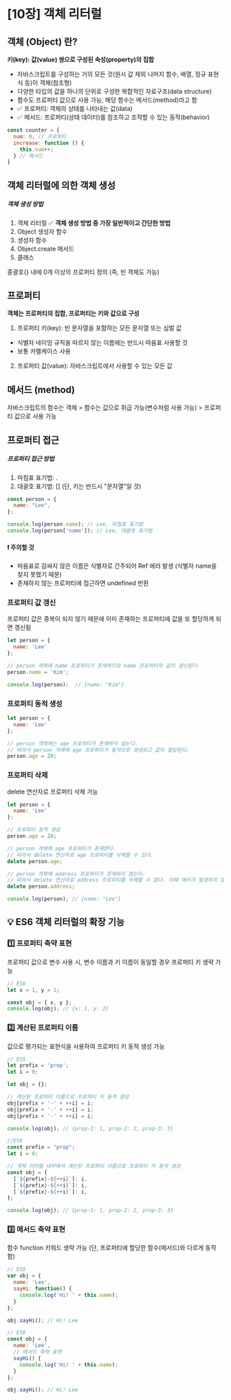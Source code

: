 # [10장] 객체 리터럴

## 객체 (Object) 란?

__키(key): 값(value) 쌍으로 구성된 속성(property)의 집합__

- 자바스크립트를 구성하는 거의 모든 것(원시 값 제외 나머지 함수, 배열, 정규 표현식 등)이 객체(참조형)
- 다양한 타입의 값을 하나의 단위로 구성한 복합적인 자료구조(data structure)
- 함수도 프로퍼티 값으로 사용 가능, 해당 함수는 메서드(method)라고 함
- ✅ 프로퍼티: 객체의 상태를 나타내는 값(data)
- ✅ 메서드: 프로퍼티(상태 데이터)를 참조하고 조작할 수 있는 동작(behavior)

```jsx
const counter = {
  num: 0, // 프로퍼티
  increase: function () {
    this.num++;
  } // 메서드
}
```

## 객체 리터럴에 의한 객체 생성

##### 객체 생성 방법
1. 객체 리터럴 ✅ __객체 생성 방법 중 가장 일반적이고 간단한 방법__
2. Object 생성자 함수
3. 생성자 함수
4. Object.create 메서드
5. 클래스

중괄호{} 내에 0개 이상의 프로퍼티 정의 (즉, 빈 객체도 가능)

## 프로퍼티

__객체는 프로퍼티의 집합, 프로퍼티는 키와 값으로 구성__

1. 프로퍼티 키(key): 빈 문자열을 포함하는 모든 문자열 또는 심벌 값
  - 식별자 네이밍 규칙을 따르지 않는 이름에는 반드시 따옴표 사용할 것
  - 보통 카멜케이스 사용
2. 프로퍼티 값(value): 자바스크립트에서 사용할 수 있는 모든 값

## 메서드 (method)

자바스크립트의 함수는 객체 > 함수는 값으로 취급 가능(변수처럼 사용 가능) > 프로퍼티 값으로 사용 가능

## 프로퍼티 접근

##### 프로퍼티 접근 방법
1. 마침표 표기법: .
2. 대괄호 표기법: [] (단, 키는 반드시 "문자열"일 것)

```jsx
const person = {
  name: "Lee",
};

console.log(person.name); // Lee, 마침표 표기법
console.log(person['name']); // Lee, 대괄호 표기법
```
#### ❗️ 주의할 것
- 따옴표로 감싸지 않은 이름은 식별자로 간주되어 Ref 에러 발생 (식별자 name을 찾지 못했기 때문)
- 존재하지 않는 프로퍼티에 접근하면 undefined 반환

### 프로퍼티 값 갱신

프로퍼티 값은 중복이 되지 않기 때문에 이미 존재하는 프로퍼티에 값을 또 할당하게 되면 갱신됨
```jsx
let person = {
  name: 'Lee'
};

// person 객체에 name 프로퍼티가 존재하므로 name 프로퍼티의 값이 갱신된다.
person.name = 'Kim';

console.log(person);  // {name: "Kim"}
```

### 프로퍼티 동적 생성

```jsx
let person = {
  name: 'Lee'
};

// person 객체에는 age 프로퍼티가 존재하지 않는다.
// 따라서 person 객체에 age 프로퍼티가 동적으로 생성되고 값이 할당된다.
person.age = 20;
```

### 프로퍼티 삭제

delete 연산자로 프로퍼티 삭제 가능
```jsx
let person = {
  name: 'Lee'
};

// 프로퍼티 동적 생성
person.age = 20;

// person 객체에 age 프로퍼티가 존재한다.
// 따라서 delete 연산자로 age 프로퍼티를 삭제할 수 있다.
delete person.age;

// person 객체에 address 프로퍼티가 존재하지 않는다.
// 따라서 delete 연산자로 address 프로퍼티를 삭제할 수 없다. 이때 에러가 발생하지 않는다.
delete person.address;

console.log(person); // {name: "Lee"}
```

## 💡 ES6 객체 리터럴의 확장 기능

### 1️⃣ 프로퍼티 축약 표현
프로퍼티 값으로 변수 사용 시, 변수 이름과 키 이름이 동일할 경우 프로퍼티 키 생략 가능
```jsx
// ES6
let x = 1, y = 2;

const obj = { x, y };
console.log(obj); // {x: 1, y: 2}
```

### 2️⃣ 계산된 프로퍼티 이름
값으로 평가되는 표현식을 사용하여 프로퍼티 키 동적 생성 가능
```jsx
// ES5
let prefix = 'prop';
let i = 0;

let obj = {};

// 계산된 프로퍼티 이름으로 프로퍼티 키 동적 생성
obj[prefix + '-' + ++i] = i;
obj[prefix + '-' + ++i] = i;
obj[prefix + '-' + ++i] = i;

console.log(obj); // {prop-1: 1, prop-2: 2, prop-3: 3}

//ES6
const prefix = "prop";
let i = 0;

// 객체 리터럴 내부에서 계산된 프로퍼티 이름으로 프로퍼티 키 동적 생성
const obj = {
  [`${prefix}-${++i}`]: i,
  [`${prefix}-${++i}`]: i,
  [`${prefix}-${++i}`]: i,
};

console.log(obj); // {prop-1: 1, prop-2: 2, prop-3: 3}
```

### 3️⃣ 메서드 축약 표현
함수 function 키워드 생략 가능 (단, 프로퍼티에 할당한 함수(메서드)와 다르게 동작함)
```jsx
// ES5
var obj = {
  name: 'Lee',
  sayHi: function() {
    console.log('Hi! ' + this.name);
  }
};

obj.sayHi(); // Hi! Lee

// ES6
const obj = {
  name: 'Lee',
  // 메서드 축약 표현
  sayHi() {
    console.log('Hi! ' + this.name);
  }
};

obj.sayHi(); // Hi! Lee
```
